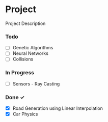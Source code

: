 # Project

Project Description

### Todo

- [ ] Genetic Algorithms
- [ ] Neural Networks
- [ ] Collisions

### In Progress

- [ ] Sensors - Ray Casting

### Done ✓

- [x] Road Generation using Linear Interpolation
- [x] Car Physics
